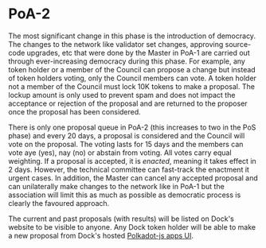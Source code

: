 # PoA-2

The most significant change in this phase is the introduction of democracy. The changes to the network like validator set changes, approving source-code upgrades, etc that were done by the Master in PoA-1 are carried out through ever-increasing democracy during this phase. For example, any token holder or a member of the Council can propose a change but instead of token holders voting, only the Council members can vote. A token holder not a member of the Council must lock 10K tokens to make a proposal. The lockup amount is only used to prevent spam and does not impact the acceptance or rejection of the proposal and are returned to the proposer once the proposal has been considered. 

There is only one proposal queue in PoA-2 \(this increases to two in the PoS phase\) and every 20 days, a proposal is considered and the Council will vote on the proposal. The voting lasts for 15 days and the members can vote aye \(yes\), nay \(no\) or abstain from voting. All votes carry equal weighting. If a proposal is accepted, it is _enacted_, meaning it takes effect in 2 days. However, the technical committee can fast-track the enactment it urgent cases. In addition, the Master can cancel any accepted proposal and can unilaterally make changes to the network like in PoA-1 but the association will limit this as much as possible as democratic process is clearly the favoured approach. 

The current and past proposals \(with results\) will be listed on Dock's website to be visible to anyone. Any Dock token holder will be able to make a new proposal from Dock's hosted [Polkadot-js apps UI](https://github.com/polkadot-js/apps).

